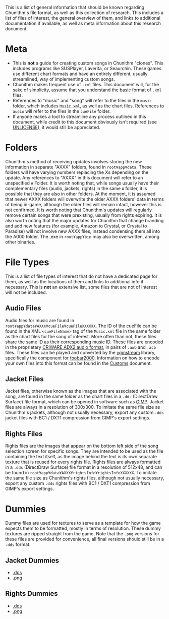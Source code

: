 This is a list of general information that should be known regarding Chunithm's file format, as well as this collection of research. This includes a list of files of interest, the general overview of them, and links to additional documentation if available, as well as meta information about this research document.

# Meta

* This is **not** a guide for creating custom songs in Chunithm "clones". This includes programs like SUSPlayer, Laverita, or Seaurchin. These games use different chart formats and have an entirely different, usually streamlined, way of implementing custom songs.
* Chunithm makes frequent use of ``.xml`` files. This document will, for the sake of simplicity, assume that you understand the basic format of ``.xml`` files.
* References to "music" and "song" will refer to the files in the ``music`` folder, which includes ``Music.xml``, as well as the chart files. References to ``audio`` will refer to the files in the ``cueFile`` folder.
* If anyone makes a tool to streamline any process outlined in this document, while credit to this document obviously isn't required (see [UNLICENSE](https://github.com/Suprnova123/Chunithm-Research/blob/main/UNLICENSE)), it would still be appreciated.

# Folders

Chunithm's method of receiving updates involves storing the new information in separate "AXXX" folders, found in ``root¥app¥data``. These folders will have varying numbers replacing the Xs depending on the update. Any references to "AXXX" in this document will refer to an unspecified ``A`` Folder. It is worth noting that, while songs usually have their complementary files (audio, jackets, rights) in the same ``A`` folder, it is possible that they are also in other folders. At the moment, it is assumed that newer AXXX folders will overwrite the older AXXX folders' data in terms of being in-game, although the older files will remain intact, however this is not confirmed. It is worth noting that Chunithm's updates will regularly remove certain songs that were prexisting, usually from rights expiring. It is also worth noting that the major updates for Chunithm that change branding and add new features (for example, Amazon to Crystal, or Crystal to Paradise) will not involve new AXXX files, instead condensing them all into the A000 folder. The .exe in ``root¥app¥bin`` may also be overwritten, among other binaries.

# File Types

This is a list of file types of interest that do not have a dedicated page for them, as well as the locations of them and links to additional info if necessary. This is **not** an extensive list, some files that are not of interest will not be included.

## Audio Files

Audio files for music are found in ``root¥app¥data¥AXXX¥cueFile¥cueFileXXXXXX``. The ID of the cueFile can be found in the XML ``<cueFileName>`` tag of the ``Music.xml`` file in the same folder as the chart files for the song of interest. More often than not, these files share the same ID as their corresponding music ID. These files are encoded in the proprietary [CRIWARE ADX2 audio format](https://en.wikipedia.org/wiki/ADX_(file_format)), in pairs of ``.awb`` and ``.acb`` files. These files can be played and converted by the [vgmstream](https://vgmstream.org/) library, specifically the component for [foobar2000](https://www.foobar2000.org/). Information on how to encode your own files into this format can be found in the [Customs](https://github.com/Suprnova123/Chunithm-Research/blob/main/Customs.md) document.

## Jacket Files

Jacket files, otherwise known as the images that are associated with the song, are found in the same folder as the chart files in a ``.dds`` (DirectDraw Surface) file format, which can be opened in software such as [GIMP](https://www.gimp.org/). Jacket files are always in a resolution of 300x300. To imitate the same file size as Chunithm's jackets, although not usually necessary, export any custom ``.dds`` jacket files with BC1 / DXT1 compression from GIMP's export settings.

## Rights Files

Rights files are the images that appear on the bottom left side of the song selection screen for specific songs. They are intended to be used as the file containing the text itself, as the image behind the text is its own separate texture that is reused for every rights file. Rights files are always formatted in a ``.dds`` (DirectDraw Surface) file format in a resolution of 512x48, and can be found in ``root¥app¥data¥AXXX¥rightsInfo¥rightsInfoXXXXXX``. To imitate the same file size as Chunithm's rights files, although not usually necessary, export any custom ``.dds`` rights files with BC1 / DXT1 compression from GIMP's export settings.

# Dummies

Dummy files are used for textures to serve as a template for how the game expects them to be formatted, mostly in terms of resolution. These dummy textures are ripped straight from the game. Note that the ``.png`` versions for these files are provided for convenience, all final versions should still be in a ``.dds`` format.

## Jacket Dummies

* [.dds](https://github.com/Suprnova123/Chunithm-Research/blob/main/_assets/jacket_dummy.dds)
* [.png](https://github.com/Suprnova123/Chunithm-Research/blob/main/_assets/jacket_dummy.png)

## Rights Dummies

* [.dds](https://github.com/Suprnova123/Chunithm-Research/blob/main/_assets/rights_dummy.dds)
* [.png](https://github.com/Suprnova123/Chunithm-Research/blob/main/_assets/rights_dummy.png)